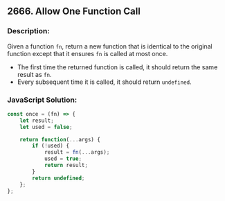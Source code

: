 
## 2666. Allow One Function Call

### Description:
Given a function ```fn```, return a new function that is identical to the original function except that it ensures ```fn``` is called at most once.

- The first time the returned function is called, it should return the same result as ```fn```.
- Every subsequent time it is called, it should return ```undefined```.



### JavaScript Solution:
```JavaScript
const once = (fn) => {
    let result;
    let used = false;

    return function(...args) {
        if (!used) {
            result = fn(...args);
            used = true;
            return result;
        }
        return undefined;
    };
};
```